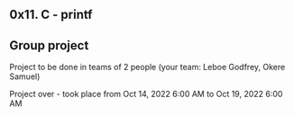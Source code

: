 ## 0x11. C - printf

## Group project

Project to be done in teams of 2 people (your team: Leboe Godfrey, Okere Samuel)

Project over - took place from Oct 14, 2022 6:00 AM to Oct 19, 2022 6:00 AM
